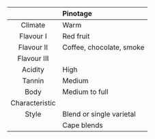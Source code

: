 |  | Pinotage |
|:---:|:--- |
| Climate | Warm |
| Flavour I | Red fruit|
| Flavour II | Coffee, chocolate, smoke | 
| Flavour III |  | 
| Acidity | High |
| Tannin | Medium |
| Body | Medium to full |
| Characteristic |  |
| Style| Blend or single varietal |
|  | Cape blends |
